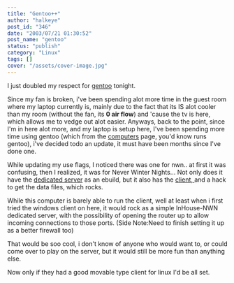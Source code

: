 ```yaml
---
title: "Gentoo++"
author: "halkeye"
post_id: "346"
date: "2003/07/21 01:30:52"
post_name: "gentoo"
status: "publish"
category: "Linux"
tags: []
cover: "/assets/cover-image.jpg"
---
```


I just doubled my respect for [gentoo](https://www.gentoo.org) tonight.

Since my fan is broken, i've been spending alot more time in the guest room where my laptop currently is, mainly due to the fact that its IS alot cooler than my room (without the fan, its **0 air flow**) and 'cause the tv is here, which allows me to vedge out alot easier. Anyways, back to the point, since I'm in here alot more, and my laptop is setup here, I've been spending more time using gentoo (which from the [computers](/computers/) page, you'd know runs gentoo), i've decided todo an update, it must have been months since I've done one.

While updating my use flags, I noticed there was one for nwn.. at first it was confusing, then I realized, it was for Never Winter Nights... Not only does it have the [dedicated server](https://nwn.bioware.com/downloads/standaloneserver.html) as an ebuild, but it also has the [client, ](https://nwn.bioware.com/downloads/linuxclient.html)and a hack to get the data files, which rocks.

While this computer is barely able to run the client, well at least when i first tried the windows client on here, it would rock as a simple InHouse-NWN dedicated server, with the possibility of opening the router up to allow incoming connections to those ports. (Side Note:Need to finish setting it up as a better firewall too)

That would be soo cool, i don't know of anyone who would want to, or could come over to play on the server, but it would still be more fun than anything else.

Now only if they had a good movable type client for linux I'd be all set.